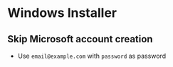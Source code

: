 # Windows Installer

## Skip Microsoft account creation

- Use `email@example.com` with `password` as password
